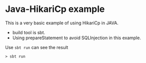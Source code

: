 # Java-HikariCp example #

This is a very basic example of using HikariCp in JAVA.
 - build tool is sbt.
 - Using prepareStatement to avoid SQLInjection in this example.

Use `sbt run` can see the result

```
> sbt run
```

